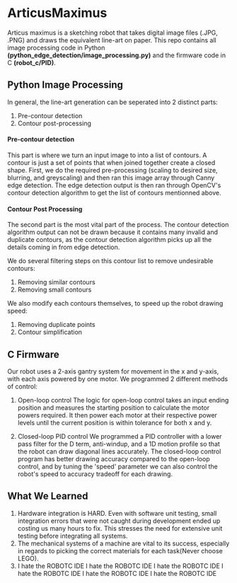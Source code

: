 # ArticusMaximus

Articus maximus is a sketching robot that takes digital image files (.JPG, .PNG) and draws the equivalent line-art on paper. 
This repo contains all image processing code in Python **(python_edge_detection/image_processing.py)** and the firmware code in C **(robot_c/PID)**.

## Python Image Processing

In general, the line-art generation can be seperated into 2 distinct parts: 
1. Pre-contour detection
2. Contour post-processing

#### Pre-contour detection
This part is where we turn an input image to into a list of contours. A contour is just a set of points that when joined together create a closed shape. 
First, we do the required pre-processing (scaling to desired size, blurring, and greyscaling) and then ran this image array through Canny edge detection.
The edge detection output is then ran through OpenCV's contour detection algorithm to get the list of contours mentionned above.

#### Contour Post Processing
The second part is the most vital part of the process. The contour detection algorithm output can not be drawn because it contains many invalid and duplicate contours,
as the contour detection algorithm picks up all the details coming in from edge detection.

We do several filtering steps on this contour list to remove undesirable contours:
1. Removing similar contours
2. Removing small contours

We also modify each contours themselves, to speed up the robot drawing speed:
1. Removing duplicate points
2. Contour simplification

## C Firmware

Our robot uses a 2-axis gantry system for movement in the x and y-axis, with each axis powered by one motor. 
We programmed 2 different methods of control:

1. Open-loop control
The logic for open-loop control takes an input ending position and measures the starting position to calculate the motor powers required. It then power each motor at
their respective power levels until the current position is within tolerance for both x and y. 

3. Closed-loop PID control
We programmed a PID controller with a lower pass filter for the D term, anti-windup, and a 1D motion profile so that the robot can draw diagonal lines accurately.
The closed-loop control program has better drawing accuracy compared to the open-loop control, and by tuning the 'speed' parameter we can also control the robot's
speed to accuracy tradeoff for each drawing.

## What We Learned
1. Hardware integration is HARD. Even with software unit testing, small integration errors that were not caught during development ended up costing us many hours to fix. This stresses the need for extensive unit testing before integrating all systems.
2. The mechanical systems of a machine are vital to its success, especially in regards to picking the correct materials for each task(Never choose LEGO). 
3. I hate the ROBOTC IDE I hate the ROBOTC IDE I hate the ROBOTC IDE I hate the ROBOTC IDE I hate the ROBOTC IDE I hate the ROBOTC IDE
